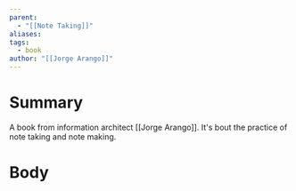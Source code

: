 ```yaml
---
parent:
  - "[[Note Taking]]"
aliases: 
tags:
  - book
author: "[[Jorge Arango]]"
---
```

# Summary 
A book from information architect [[Jorge Arango]]. It's bout the practice of note taking and note making. 
# Body

